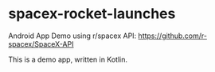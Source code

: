 # spacex-rocket-launches
Android App Demo using r/spacex API: https://github.com/r-spacex/SpaceX-API

This is a demo app, written in Kotlin.